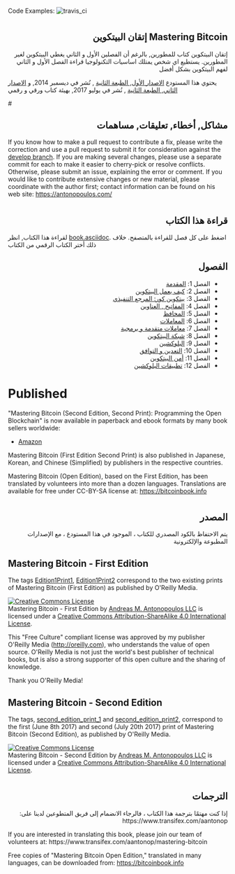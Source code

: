 Code Examples: ![travis_ci](https://travis-ci.org/bitcoinbook/bitcoinbook.svg?branch=develop)

# <h2 dir='rtl' align='right'> Mastering Bitcoin إتقان البيتكوين </h2>

<p dir='rtl' align='right'>
إتقان البيتكوين كتاب للمطورين, بالرغم أن الفصلين الأول و الثاني يغطي البيتكوين لغير المطورين. يستطيع اي شخص يمتلك اساسيات التكنولوجيا قراءة الفصل الأول و الثاني لفهم البيتكوين بشكل أفضل
</p>
<!---
Mastering Bitcoin is a book for developers, although the first two chapters cover bitcoin at a level that is also approachable //to non-programmers. Anyone with a basic understanding of technology can read the first two chapters to get a great //understanding of bitcoin.
--->
<p dir='rtl' align='right'>

يحتوي هذا المستودع [الاصدار الأول, الطبعة الثانية](https://github.com/bitcoinbook/bitcoinbook/releases/tag/Edition1Print2) , نُشر في ديسمبر 2014, و [الاصدار الثاني, الطبعة الثانية](https://github.com/bitcoinbook/bitcoinbook/releases/tag/second_edition_print2) , نُشر في يوليو  2017,   بهيئة كتاب ورقي و رقمي 
</p>
<!---
This repository contains the complete [first edition, second print](https://github.com/bitcoinbook/bitcoinbook/releases/tag/Edition1Print2), published in December 2014, and the complete [second edition, second print](https://github.com/bitcoinbook/bitcoinbook/releases/tag/second_edition_print2), published in July 2017, as published by O'Reilly Media in paperback and ebook formats.
--->
# <h2 dir='rtl' align='right'> مشاكل, أخطاء, تعليقات, مساهمات </h2>
<!--- # Issues, Errors, Comments, Contributions --->

If you know how to make a pull request to contribute a fix, please write the correction and use a pull request to submit it for consideration against the [develop branch](https://github.com/bitcoinbook/bitcoinbook/tree/develop). If you are making several changes, please use a separate commit for each to make it easier to cherry-pick or resolve conflicts. Otherwise, please submit an issue, explaining the error or comment. If you would like to contribute extensive changes or new material, please coordinate with the author first; contact information can be found on his web site: https://antonopoulos.com/

# <h2 dir='rtl' align='right'> قراءة هذا الكتاب </h2>
<!--- # Reading this book --->
<p dir='rtl' align='right'>
  
لقراءة هذا الكتاب, انظر [book.asciidoc](https://github.com/bitcoinbook/bitcoinbook/blob/develop/book.asciidoc).
اضغط على كل فصل للقراءة بالمتصفح.  خلاف ذلك أختر الكتاب الرقمي من الكتاب 
</p>

<!---
To read this book, see [book.asciidoc](https://github.com/bitcoinbook/bitcoinbook/blob/develop/book.asciidoc). Click on each of the chapters to read in your browser. Other parties may choose to release PDFs of the book online.
--->

## <h2 dir='rtl' align='right'>الفصول</h2>
<div dir='rtl' align='right'>
  
+ الفصل 1: [المقدمة](https://github.com/bitcoinbook/bitcoinbook/blob/develop/ch01.asciidoc)
+ الفصل 2: [كيف يعمل البيتكوين](https://github.com/bitcoinbook/bitcoinbook/blob/develop/ch02.asciidoc)
+ الفصل 3: [بيتكوين كور: المرجع التنفيذي](https://github.com/bitcoinbook/bitcoinbook/blob/develop/ch03.asciidoc)
+ الفصل 4: [المفاتيح , العناوين](https://github.com/bitcoinbook/bitcoinbook/blob/develop/ch04.asciidoc)
+ الفصل 5: [المحافظ](https://github.com/bitcoinbook/bitcoinbook/blob/develop/ch05.asciidoc)
+ الفصل 6: [المعاملات](https://github.com/bitcoinbook/bitcoinbook/blob/develop/ch06.asciidoc)
+ الفصل 7: [معاملات متقدمة و برمجية](https://github.com/bitcoinbook/bitcoinbook/blob/develop/ch07.asciidoc)
+ الفصل 8: [شبكة البيتكوين](https://github.com/bitcoinbook/bitcoinbook/blob/develop/ch08.asciidoc)
+ الفصل 9: [البلوكشين](https://github.com/bitcoinbook/bitcoinbook/blob/develop/ch09.asciidoc)
+ الفصل 10: [التعدين و التوافق](https://github.com/bitcoinbook/bitcoinbook/blob/develop/ch10.asciidoc)
+ الفصل 11: [أمن البيتكوين](https://github.com/bitcoinbook/bitcoinbook/blob/develop/ch11.asciidoc)
+ الفصل 12: [تطبيقات البلوكشين](https://github.com/bitcoinbook/bitcoinbook/blob/develop/ch12.asciidoc)

</div>

<!---
+ Chapter 1: '[Introduction](https://github.com/bitcoinbook/bitcoinbook/blob/develop/ch01.asciidoc)'
+ Chapter 2: '[How Bitcoin Works](https://github.com/bitcoinbook/bitcoinbook/blob/develop/ch02.asciidoc)'
+ Chapter 3: '[Bitcoin Core: The Reference Implementation](https://github.com/bitcoinbook/bitcoinbook/blob/develop/ch03.asciidoc)'
+ Chapter 4: '[Keys, Addresses](https://github.com/bitcoinbook/bitcoinbook/blob/develop/ch04.asciidoc)'
+ Chapter 5: '[Wallets](https://github.com/bitcoinbook/bitcoinbook/blob/develop/ch05.asciidoc)'
+ Chapter 6: '[Transactions](https://github.com/bitcoinbook/bitcoinbook/blob/develop/ch06.asciidoc)'
+ Chapter 7: '[Advanced Transactions and Scripting](https://github.com/bitcoinbook/bitcoinbook/blob/develop/ch07.asciidoc)'
+ Chapter 8: '[The Bitcoin Network](https://github.com/bitcoinbook/bitcoinbook/blob/develop/ch08.asciidoc)'
+ Chapter 9: '[The Blockchain](https://github.com/bitcoinbook/bitcoinbook/blob/develop/ch09.asciidoc)'
+ Chapter 10: '[Mining and Consensus](https://github.com/bitcoinbook/bitcoinbook/blob/develop/ch10.asciidoc)'
+ Chapter 11: '[Bitcoin Security](https://github.com/bitcoinbook/bitcoinbook/blob/develop/ch11.asciidoc)'
+ Chapter 12: '[Blockchain Applications](https://github.com/bitcoinbook/bitcoinbook/blob/develop/ch12.asciidoc)'
--->

# Published

"Mastering Bitcoin (Second Edition, Second Print): Programming the Open Blockchain" is now available in paperback and ebook formats by many book sellers worldwide:

* [Amazon](https://www.amazon.com/Mastering-Bitcoin-Programming-Open-Blockchain/dp/1491954388)

Mastering Bitcoin (First Edition Second Print) is also published in Japanese, Korean, and Chinese (Simplified) by publishers in the respective countries.

Mastering Bitcoin (Open Edition), based on the First Edition, has been translated by volunteers into more than a dozen languages. Translations are available for free under CC-BY-SA license at: https://bitcoinbook.info

# <h2 dir='rtl' align='right'>المصدر</h2>
<!--- # Source --->
<p dir='rtl' align='right'> يتم الاحتفاظ بالكود المصدري للكتاب ، الموجود في هذا المستودع ، مع الإصدارات المطبوعة والإلكترونية </p>
<!---
The book's source code, found in this repository, is kept synchronized with the print and ebook editions.
--->

## Mastering Bitcoin - First Edition

The tags [Edition1Print1](https://github.com/bitcoinbook/bitcoinbook/releases/tag/Edition1Print1), [Edition1Print2](https://github.com/bitcoinbook/bitcoinbook/releases/tag/Edition1Print2) correspond to the two existing prints of Mastering Bitcoin (First Edition) as published by O'Reilly Media.

<a rel="license" href="http://creativecommons.org/licenses/by-sa/4.0/"><img alt="Creative Commons License" style="border-width:0" src="https://i.creativecommons.org/l/by-sa/4.0/88x31.png" /></a><br /><span xmlns:dct="http://purl.org/dc/terms/" href="http://purl.org/dc/dcmitype/Text" property="dct:title" rel="dct:type">Mastering Bitcoin - First Edition</span> by <a xmlns:cc="http://creativecommons.org/ns#" href="https://antonopoulos.com/" property="cc:attributionName" rel="cc:attributionURL">Andreas M. Antonopoulos LLC</a> is licensed under a <a rel="license" href="http://creativecommons.org/licenses/by-sa/4.0/">Creative Commons Attribution-ShareAlike 4.0 International License</a>.

This "Free Culture" compliant license was approved by my publisher O'Reilly Media (http://oreilly.com), who understands the value of open source. O'Reilly Media is not just the world's best publisher of technical books, but is also a strong supporter of this open culture and the sharing of knowledge.

Thank you O'Reilly Media!

## Mastering Bitcoin - Second Edition

The tags, [second_edition_print_1](https://github.com/bitcoinbook/bitcoinbook/releases/tag/second_edition_print_1) and  [second_edition_print2](https://github.com/bitcoinbook/bitcoinbook/releases/tag/second_edition_print2), correspond to the first (June 8th 2017) and second (July 20th 2017) print of Mastering Bitcoin (Second Edition), as published by O'Reilly Media.

<a rel="license" href="http://creativecommons.org/licenses/by-sa/4.0/"><img alt="Creative Commons License" style="border-width:0" src="https://i.creativecommons.org/l/by-sa/4.0/88x31.png" /></a><br /><span xmlns:dct="http://purl.org/dc/terms/" href="http://purl.org/dc/dcmitype/Text" property="dct:title" rel="dct:type">Mastering Bitcoin - Second Edition</span> by <a xmlns:cc="http://creativecommons.org/ns#" href="https://antonopoulos.com/" property="cc:attributionName" rel="cc:attributionURL">Andreas M. Antonopoulos LLC</a> is licensed under a <a rel="license" href="http://creativecommons.org/licenses/by-sa/4.0/">Creative Commons Attribution-ShareAlike 4.0 International License</a>.

# <h2 dir='rtl' align='right'>الترجمات</h2>
<!--- # Translations --->
<p dir='rtl' align='right'>
إذا كنت مهتمًا بترجمة هذا الكتاب ، فالرجاء الانضمام إلى فريق المتطوعين لدينا على: https://www.transifex.com/aantonop
</p>
If you are interested in translating this book, please join our team of volunteers at: https://www.transifex.com/aantonop/mastering-bitcoin

Free copies of "Mastering Bitcoin Open Edition," translated in many languages, can be downloaded from: https://bitcoinbook.info
